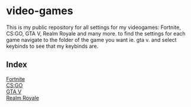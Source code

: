 # video-games
This is my public repository for all settings for my videogames: Fortnite, CS:GO, GTA V, Realm Royale and many more.
to find the settings for each game navigate to the folder of the game you want ie. gta v. and select keybinds to see that my keybinds are.

## __Index__
[Fortnite](https://www.epicgames.com/fortnite "www.epicgames.com/fortnite")  
[CS:GO](https://www.counter-strike.net/ "www.counter-strike.net")  
[GTA V](https://www.rockstargames.com/V/ "www.rockstargames.com/V/")  
[Realm Royale](https://store.steampowered.com/app/813820/Realm_Royale/ "store.steampowered.com/app/813820/Realm_Royale/")
